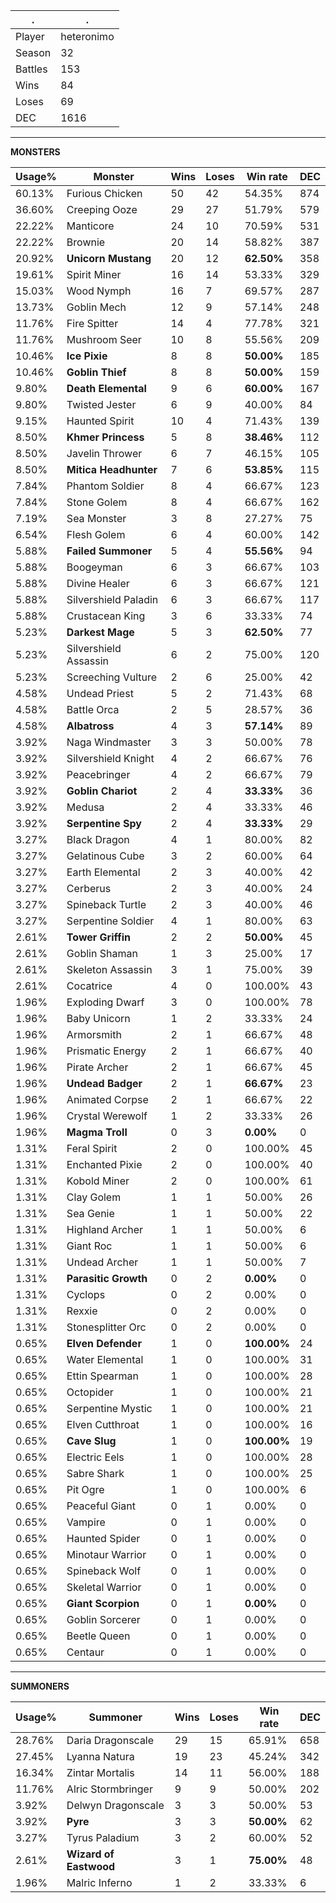 .|.
|-|-
Player|heteronimo
Season|32
Battles|153
Wins|84
Loses|69
DEC|1616

---
**MONSTERS**

Usage%|Monster|Wins|Loses|Win rate|DEC|
-|-|-|-|-|-|
60.13%|Furious Chicken|50|42|54.35%|874|
36.60%|Creeping Ooze|29|27|51.79%|579|
22.22%|Manticore|24|10|70.59%|531|
22.22%|Brownie|20|14|58.82%|387|
20.92%|**Unicorn Mustang**|20|12|**62.50%**|358|
19.61%|Spirit Miner|16|14|53.33%|329|
15.03%|Wood Nymph|16|7|69.57%|287|
13.73%|Goblin Mech|12|9|57.14%|248|
11.76%|Fire Spitter|14|4|77.78%|321|
11.76%|Mushroom Seer|10|8|55.56%|209|
10.46%|**Ice Pixie**|8|8|**50.00%**|185|
10.46%|**Goblin Thief**|8|8|**50.00%**|159|
9.80%|**Death Elemental**|9|6|**60.00%**|167|
9.80%|Twisted Jester|6|9|40.00%|84|
9.15%|Haunted Spirit|10|4|71.43%|139|
8.50%|**Khmer Princess**|5|8|**38.46%**|112|
8.50%|Javelin Thrower|6|7|46.15%|105|
8.50%|**Mitica Headhunter**|7|6|**53.85%**|115|
7.84%|Phantom Soldier|8|4|66.67%|123|
7.84%|Stone Golem|8|4|66.67%|162|
7.19%|Sea Monster|3|8|27.27%|75|
6.54%|Flesh Golem|6|4|60.00%|142|
5.88%|**Failed Summoner**|5|4|**55.56%**|94|
5.88%|Boogeyman|6|3|66.67%|103|
5.88%|Divine Healer|6|3|66.67%|121|
5.88%|Silvershield Paladin|6|3|66.67%|117|
5.88%|Crustacean King|3|6|33.33%|74|
5.23%|**Darkest Mage**|5|3|**62.50%**|77|
5.23%|Silvershield Assassin|6|2|75.00%|120|
5.23%|Screeching Vulture|2|6|25.00%|42|
4.58%|Undead Priest|5|2|71.43%|68|
4.58%|Battle Orca|2|5|28.57%|36|
4.58%|**Albatross**|4|3|**57.14%**|89|
3.92%|Naga Windmaster|3|3|50.00%|78|
3.92%|Silvershield Knight|4|2|66.67%|76|
3.92%|Peacebringer|4|2|66.67%|79|
3.92%|**Goblin Chariot**|2|4|**33.33%**|36|
3.92%|Medusa|2|4|33.33%|46|
3.92%|**Serpentine Spy**|2|4|**33.33%**|29|
3.27%|Black Dragon|4|1|80.00%|82|
3.27%|Gelatinous Cube|3|2|60.00%|64|
3.27%|Earth Elemental|2|3|40.00%|42|
3.27%|Cerberus|2|3|40.00%|24|
3.27%|Spineback Turtle|2|3|40.00%|46|
3.27%|Serpentine Soldier|4|1|80.00%|63|
2.61%|**Tower Griffin**|2|2|**50.00%**|45|
2.61%|Goblin Shaman|1|3|25.00%|17|
2.61%|Skeleton Assassin|3|1|75.00%|39|
2.61%|Cocatrice|4|0|100.00%|43|
1.96%|Exploding Dwarf|3|0|100.00%|78|
1.96%|Baby Unicorn|1|2|33.33%|24|
1.96%|Armorsmith|2|1|66.67%|48|
1.96%|Prismatic Energy|2|1|66.67%|40|
1.96%|Pirate Archer|2|1|66.67%|45|
1.96%|**Undead Badger**|2|1|**66.67%**|23|
1.96%|Animated Corpse|2|1|66.67%|22|
1.96%|Crystal Werewolf|1|2|33.33%|26|
1.96%|**Magma Troll**|0|3|**0.00%**|0|
1.31%|Feral Spirit|2|0|100.00%|45|
1.31%|Enchanted Pixie|2|0|100.00%|40|
1.31%|Kobold Miner|2|0|100.00%|61|
1.31%|Clay Golem|1|1|50.00%|26|
1.31%|Sea Genie|1|1|50.00%|22|
1.31%|Highland Archer|1|1|50.00%|6|
1.31%|Giant Roc|1|1|50.00%|6|
1.31%|Undead Archer|1|1|50.00%|7|
1.31%|**Parasitic Growth**|0|2|**0.00%**|0|
1.31%|Cyclops|0|2|0.00%|0|
1.31%|Rexxie|0|2|0.00%|0|
1.31%|Stonesplitter Orc|0|2|0.00%|0|
0.65%|**Elven Defender**|1|0|**100.00%**|24|
0.65%|Water Elemental|1|0|100.00%|31|
0.65%|Ettin Spearman|1|0|100.00%|28|
0.65%|Octopider|1|0|100.00%|21|
0.65%|Serpentine Mystic|1|0|100.00%|21|
0.65%|Elven Cutthroat|1|0|100.00%|16|
0.65%|**Cave Slug**|1|0|**100.00%**|19|
0.65%|Electric Eels|1|0|100.00%|28|
0.65%|Sabre Shark|1|0|100.00%|25|
0.65%|Pit Ogre|1|0|100.00%|6|
0.65%|Peaceful Giant|0|1|0.00%|0|
0.65%|Vampire|0|1|0.00%|0|
0.65%|Haunted Spider|0|1|0.00%|0|
0.65%|Minotaur Warrior|0|1|0.00%|0|
0.65%|Spineback Wolf|0|1|0.00%|0|
0.65%|Skeletal Warrior|0|1|0.00%|0|
0.65%|**Giant Scorpion**|0|1|**0.00%**|0|
0.65%|Goblin Sorcerer|0|1|0.00%|0|
0.65%|Beetle Queen|0|1|0.00%|0|
0.65%|Centaur|0|1|0.00%|0|

---
**SUMMONERS**

Usage%|Summoner|Wins|Loses|Win rate|DEC|
-|-|-|-|-|-|
28.76%|Daria Dragonscale|29|15|65.91%|658|
27.45%|Lyanna Natura|19|23|45.24%|342|
16.34%|Zintar Mortalis|14|11|56.00%|188|
11.76%|Alric Stormbringer|9|9|50.00%|202|
3.92%|Delwyn Dragonscale|3|3|50.00%|53|
3.92%|**Pyre**|3|3|**50.00%**|62|
3.27%|Tyrus Paladium|3|2|60.00%|52|
2.61%|**Wizard of Eastwood**|3|1|**75.00%**|48|
1.96%|Malric Inferno|1|2|33.33%|6|

